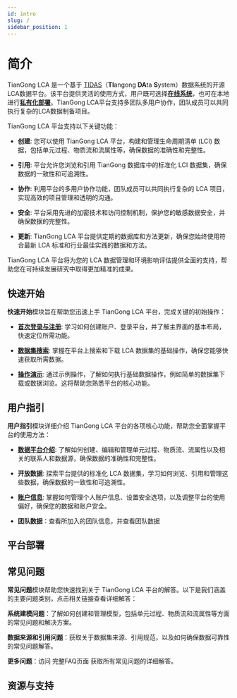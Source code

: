 ```yaml
---
id: intro
slug: /
sidebar_position: 1
---
```


# 简介

TianGong LCA 是一个基于 [TIDAS](https://tidas.tiangong.earth/)（**TI**angong **DA**ta **S**ystem）数据系统的开源LCA数据平台。该平台提供灵活的使用方式，用户既可选择[**在线系统**](https://lca.tiangong.earth/)，也可在本地进行[**私有化部署**](/docs/deploy/local-deploy.md)。TianGong LCA平台支持多团队多用户协作，团队成员可以共同执行复杂的LCA数据制备项目。

TianGong LCA 平台支持以下关键功能：

- **创建**: 您可以使用 TianGong LCA 平台，构建和管理生命周期清单 (LCI) 数据，包括单元过程、物质流和流属性等，确保数据的准确性和完整性。

- **引用**: 平台允许您浏览和引用 TianGong 数据库中的标准化 LCI 数据集，确保数据的一致性和可追溯性。

- **协作**: 利用平台的多用户协作功能，团队成员可以共同执行复杂的 LCA 项目，实现高效的项目管理和透明的沟通。

- **安全**: 平台采用先进的加密技术和访问控制机制，保护您的敏感数据安全，并确保数据的完整性。

- **更新**: TianGong LCA 平台提供定期的数据库和方法更新，确保您始终使用符合最新 LCA 标准和行业最佳实践的数据和方法。

TianGong LCA 平台将为您的 LCA 数据管理和环境影响评估提供全面的支持，帮助您在可持续发展研究中取得更加精准的成果。

## 快速开始

**快速开始**模块旨在帮助您迅速上手 TianGong LCA 平台，完成关键的初始操作：

- **[首次登录与注册](/docs/quick-start/first-login.md)**: 学习如何创建账户、登录平台，并了解主界面的基本布局，快速定位所需功能。

- **[数据集搜索](/docs/quick-start/search.md)**: 掌握在平台上搜索和下载 LCA 数据集的基础操作，确保您能够快速获取所需数据。

- **[操作演示](/docs/quick-start/demonstrations.md)**: 通过示例操作，了解如何执行基础数据操作，例如简单的数据集下载或数据浏览。这将帮助您熟悉平台的核心功能。

## 用户指引

**用户指引**模块详细介绍 TianGong LCA 平台的各项核心功能，帮助您全面掌握平台的使用方法：

- **[数据平台介绍](/docs/user-guide/data.md)**: 了解如何创建、编辑和管理单元过程、物质流、流属性以及相关的联系人和数据源，确保数据的准确性和完整性。

- **开放数据**: 探索平台提供的标准化 LCA 数据集，学习如何浏览、引用和管理这些数据，确保数据的一致性和可追溯性。

- **[账户信息](/docs/user-guide/account-profile.md)**: 掌握如何管理个人账户信息、设置安全选项，以及调整平台的使用偏好，确保您的数据和账户安全。

- **团队数据**：查看所加入的团队信息，并查看团队数据

## 平台部署

## 常见问题

**常见问题**模块帮助您快速找到关于 TianGong LCA 平台的解答。以下是我们涵盖的主要问题类别，点击相关链接查看详细解答：

  **系统建模问题**：了解如何创建和管理模型，包括单元过程、物质流和流属性等方面的常见问题和解决方案。

  **数据来源和引用问题**：获取关于数据集来源、引用规范，以及如何确保数据可靠性的常见问题解答。

  **更多问题**：访问 完整FAQ页面 获取所有常见问题的详细解答。

## 资源与支持



